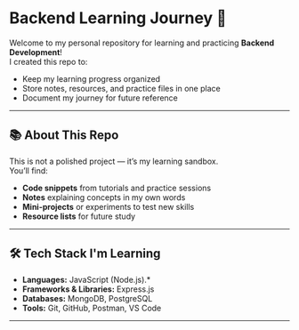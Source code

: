 # Backend Learning Journey 🚀

Welcome to my personal repository for learning and practicing **Backend Development**!  
I created this repo to:
- Keep my learning progress organized
- Store notes, resources, and practice files in one place
- Document my journey for future reference

---

## 📚 About This Repo
This is not a polished project — it’s my learning sandbox.  
You’ll find:
- **Code snippets** from tutorials and practice sessions
- **Notes** explaining concepts in my own words
- **Mini-projects** or experiments to test new skills
- **Resource lists** for future study

---

## 🛠 Tech Stack I'm Learning
- **Languages:** JavaScript (Node.js).*
- **Frameworks & Libraries:** Express.js
- **Databases:** MongoDB, PostgreSQL
- **Tools:** Git, GitHub, Postman, VS Code

---
